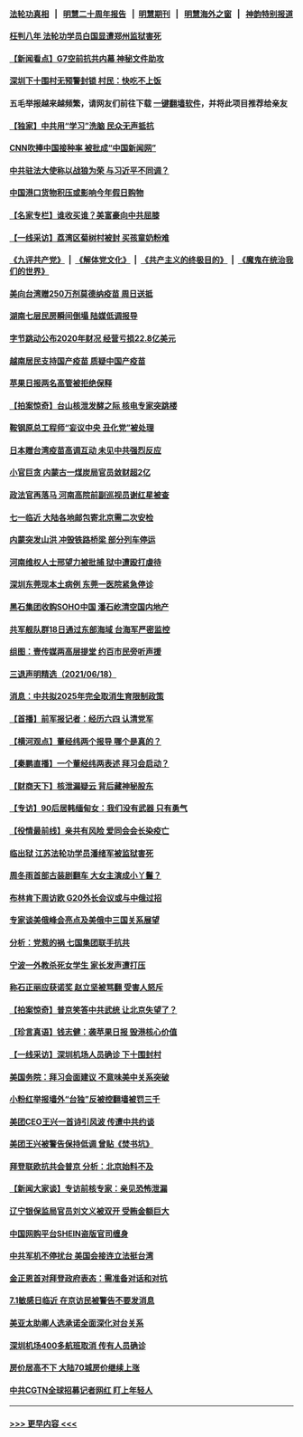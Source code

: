 #### [法轮功真相](https://github.com/gfw-breaker/truth/blob/master/README.md?t=0) &nbsp;&nbsp;|&nbsp;&nbsp; [明慧二十周年报告](https://github.com/gfw-breaker/mh-reports/blob/master/README.md?t=0) &nbsp;&nbsp;|&nbsp;&nbsp;[明慧期刊](https://github.com/gfw-breaker/mh-qikan) &nbsp;&nbsp;|&nbsp;&nbsp; [明慧海外之窗](https://github.com/gfw-breaker/mh-news/blob/master/README.md?t=0) &nbsp;&nbsp;|&nbsp;&nbsp; [神韵特别报道](https://github.com/gfw-breaker/mh-news/blob/master/shenyun.md?t=0)
#### [枉判八年 法轮功学员白国显遭郑州监狱害死](../pages/nsc413/n13033662.md?t=06200801) 
#### [【新闻看点】G7空前抗共内幕 神秘文件助攻](../pages/nsc413/n13033373.md?t=06200801) 
#### [深圳下十围村无预警封锁 村民：快吃不上饭](../pages/nsc413/n13033644.md?t=06200801) 
#### 五毛举报越来越频繁，请网友们前往下载 [一键翻墙软件](https://github.com/gfw-breaker/ssr-accounts)，并将此项目推荐给亲友
#### [【独家】中共用“学习”洗脑 民众无声抵抗](../pages/nsc413/n13008518.md?t=06200801) 
#### [CNN吹捧中国接种率 被批成“中国新闻网”](../pages/nsc413/n13033577.md?t=06200801) 
#### [中共驻法大使称以战狼为荣 与习近平不同调？](../pages/nsc413/n13033582.md?t=06200801) 
#### [中国港口货物积压或影响今年假日购物](../pages/nsc413/n13033563.md?t=06200801) 
#### [【名家专栏】谁收买谁？美富豪向中共屈膝](../pages/nsc413/n13033249.md?t=06200801) 
#### [【一线采访】荔湾区菊树村被封 买孩童奶粉难](../pages/nsc413/n13033487.md?t=06200801) 
#### [《九评共产党》](https://github.com/begood0513/9ping.md/blob/master/README.md) &nbsp;|&nbsp; [《解体党文化》](../../../../jtdwh.md/blob/master/README.md)  &nbsp;|&nbsp; [《共产主义的终极目的》](../../../../gczydzjmd.md/blob/master/README.md) &nbsp;|&nbsp; [《魔鬼在统治我们的世界》](../../../../mgztzwmdsj.md/blob/master/README.md) 
#### [美向台湾赠250万剂莫德纳疫苗 周日送抵](../pages/nsc413/n13033241.md?t=06200801) 
#### [湖南七层民房瞬间倒塌 陆媒低调报导](../pages/nsc413/n13033444.md?t=06200801) 
#### [字节跳动公布2020年财况 经营亏损22.8亿美元](../pages/nsc413/n13033347.md?t=06200801) 
#### [越南居民支持国产疫苗 质疑中国产疫苗](../pages/nsc413/n13033335.md?t=06200801) 
#### [苹果日报两名高管被拒绝保释](../pages/nsc413/n13033150.md?t=06200801) 
#### [【拍案惊奇】台山核泄发酵之际 核电专家突跳楼](../pages/nsc413/n13032472.md?t=06200801) 
#### [鞍钢原总工程师“妄议中央 丑化党”被处理](../pages/nsc413/n13032988.md?t=06200801) 
#### [日本赠台湾疫苗高调互动 未见中共强烈反应](../pages/nsc413/n13032826.md?t=06200801) 
#### [小官巨贪 内蒙古一煤炭局官员敛财超2亿](../pages/nsc413/n13032886.md?t=06200801) 
#### [政法官再落马 河南高院前副巡视员谢红星被查](../pages/nsc413/n13032747.md?t=06200801) 
#### [七一临近 大陆各地邮包寄北京需二次安检](../pages/nsc413/n13032819.md?t=06200801) 
#### [内蒙突发山洪 冲毁铁路桥梁 部分列车停运](../pages/nsc413/n13032673.md?t=06200801) 
#### [河南维权人士邢望力被批捕 狱中遭殴打虐待](../pages/nsc413/n13032672.md?t=06200801) 
#### [深圳东莞现本土病例 东莞一医院紧急停诊](../pages/nsc413/n13032506.md?t=06200801) 
#### [黑石集团收购SOHO中国 潘石屹清空国内地产](../pages/nsc413/n13032629.md?t=06200801) 
#### [共军舰队群18日通过东部海域 台海军严密监控](../pages/nsc413/n13032376.md?t=06200801) 
#### [组图：壹传媒两高层提堂 约百市民旁听声援](../pages/nsc413/n13032182.md?t=06200801) 
#### [三退声明精选（2021/06/18）](../pages/nsc413/n13032351.md?t=06200801) 
#### [消息：中共拟2025年完全取消生育限制政策](../pages/nsc413/n13032199.md?t=06200801) 
#### [【首播】前军报记者：经历六四 认清党军](../pages/nsc413/n13031878.md?t=06200801) 
#### [【横河观点】董经纬两个报导 哪个是真的？](../pages/nsc413/n13032045.md?t=06200801) 
#### [【秦鹏直播】一个董经纬两表述 拜习会启动？](../pages/nsc413/n13032017.md?t=06200801) 
#### [【财商天下】核泄漏疑云 背后藏神秘股东](../pages/nsc413/n13031581.md?t=06200801) 
#### [【专访】90后居韩缅甸女：我们没有武器 只有勇气](../pages/nsc413/n13032052.md?t=06200801) 
#### [【役情最前线】亲共有风险 爱同会会长染疫亡](../pages/nsc413/n13031883.md?t=06200801) 
#### [临出狱 江苏法轮功学员潘绪军被监狱害死](../pages/nsc413/n13030988.md?t=06200801) 
#### [周冬雨首部古装剧翻车 大女主演成小丫鬟？](../pages/nsc413/n13031909.md?t=06200801) 
#### [布林肯下周访欧 G20外长会议或与中俄过招](../pages/nsc413/n13031942.md?t=06200801) 
#### [专家谈美俄峰会亮点及美俄中三国关系展望](../pages/nsc413/n13031705.md?t=06200801) 
#### [分析：党惹的祸 七国集团联手抗共](../pages/nsc413/n13031850.md?t=06200801) 
#### [宁波一外教杀死女学生 家长发声遭打压](../pages/nsc413/n13031868.md?t=06200801) 
#### [称石正丽应获诺奖 赵立坚被骂翻 受害人怒斥](../pages/nsc413/n13031813.md?t=06200801) 
#### [【拍案惊奇】普京笑答中共武统 让北京失望了？](../pages/nsc413/n13031093.md?t=06200801) 
#### [【珍言真语】钱志健：袭苹果日报 毁港核心价值](../pages/nsc413/n13031730.md?t=06200801) 
#### [【一线采访】深圳机场人员确诊 下十围封村](../pages/nsc413/n13031625.md?t=06200801) 
#### [美国务院：拜习会面建议 不意味美中关系突破](../pages/nsc413/n13031620.md?t=06200801) 
#### [小粉红举报墙外“台独”反被控翻墙被罚三千](../pages/nsc413/n13031525.md?t=06200801) 
#### [美团CEO王兴一首诗引风波 传遭中共约谈](../pages/nsc413/n13031501.md?t=06200801) 
#### [美团王兴被警告保持低调 曾贴《焚书坑》](../pages/nsc413/n13031511.md?t=06200801) 
#### [拜登联欧抗共会普京 分析：北京始料不及](../pages/nsc413/n13031476.md?t=06200801) 
#### [【新闻大家谈】专访前核专家：亲见恐怖泄漏](../pages/nsc413/n13030922.md?t=06200801) 
#### [辽宁银保监局官员刘文义被双开 受贿金额巨大](../pages/nsc413/n13030911.md?t=06200801) 
#### [中国网购平台SHEIN盗版官司缠身](../pages/nsc413/n13030792.md?t=06200801) 
#### [中共军机不停扰台 美国会接连立法挺台湾](../pages/nsc413/n13030890.md?t=06200801) 
#### [金正恩首对拜登政府表态：需准备对话和对抗](../pages/nsc413/n13030790.md?t=06200801) 
#### [7.1敏感日临近 在京访民被警告不要发消息](../pages/nsc413/n13030451.md?t=06200801) 
#### [美亚太助卿人选承诺全面深化对台关系](../pages/nsc413/n13030820.md?t=06200801) 
#### [深圳机场400多航班取消 传有人员确诊](../pages/nsc413/n13030777.md?t=06200801) 
#### [房价居高不下 大陆70城房价继续上涨](../pages/nsc413/n13030484.md?t=06200801) 
#### [中共CGTN全球招募记者网红 盯上年轻人](../pages/nsc413/n13029244.md?t=06200801) 

----
#### [ >>> 更早内容 <<< ](../indexes/nsc413-earlier.md)
